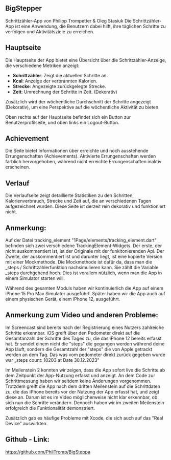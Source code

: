 ## BigStepper
Schrittzähler-App von Philipp Trompetter & Oleg Stasiuk
Die Schrittzähler-App ist eine Anwendung, die Benutzern dabei hilft, ihre täglichen Schritte zu verfolgen und Aktivitätsziele zu erreichen.


## Hauptseite

Die Hauptseite der App bietet eine Übersicht über die Schrittzähler-Anzeige, die verschiedene Metriken anzeigt:

- **Schrittzähler**: Zeigt die aktuellen Schritte an.
- **Kcal**: Anzeige der verbrannten Kalorien.
- **Strecke**: Angezeigte zurückgelegte Strecke.
- **Zeit**: Umrechnung der Schritte in Zeit. (Dekorativ)

Zusätzlich wird der wöchentliche Durchschnitt der Schritte angezeigt (Dekorativ), um eine Perspektive auf die wöchentliche Aktivität zu bieten.

Oben rechts auf der Hauptseite befindet sich ein Button zur Benutzerprofilseite, und oben links ein Logout-Button.

## Achievement

Die Seite bietet Informationen über erreichte und noch ausstehende Errungenschaften (Achievements). Aktivierte Errungenschaften werden farblich hervorgehoben, während nicht erreichte Errungenschaften inaktiv erscheinen.

## Verlauf

Die Verlaufseite zeigt detaillierte Statistiken zu den Schritten, Kalorienverbrauch, Strecke und Zeit auf, die an verschiedenen Tagen aufgezeichnet wurden. Diese Seite ist derzeit rein dekorativ und funktioniert nicht.

## Anmerkung: 
Auf der Datei tracking_element "1Page/elements/tracking_element.dart" befinden sich zwei verschiedene TrackingElement-Widgets. Der erste, der nicht auskommentiert ist, ist der Originale mit der funkitonierenden Api. Der Zweite, der auskommentiert ist und darunter liegt, ist eine kopierte Version mit einer Mockmethode. Die Mockmethode ist dafür da, dass man die _steps / Schrittzählerfunktion nachsimulieren kann. Sie zählt die Variable _steps durchgehend hoch. Dies ist vorallem nützlich, wenn man die App in einem Simulator starten will. 

Während des gesamten Moduls haben wir kontinuierlich die App auf einem iPhone 15 Pro Max Simulator ausgeführt.
Später haben wir die App auch auf einem physischen Gerät, einem iPhone 12, ausgeführt. 



## Anmerkung zum Video und anderen Probleme: 
Im Screencast sind bereits nach der Registrierung eines Nutzers zahlreiche Schritte erkennbar. iOS greift über den Pedometer direkt auf die Gesamtanzahl der Schritte des Tages zu, die das iPhone 12 bereits erfasst hat. Er sendet einem nicht die "steps" die gegangen werden während deine App läuft, sondern die Gesamtzahl der "steps" die von Apple getrackt werden an dem Tag. Das was vom pedometer direkt zurück gegeben wurde war „steps count: 10203 at Date 30.12.2023"

Im Meilenstein 2 konnten wir zeigen, dass die App sofort live die Schritte ab dem Zeitpunkt der App-Nutzung erfasst und anzeigt. An dem Code zur Schrittmessung haben wir seitdem keine Änderungen vorgenommen. Trotzdem greift die App nach dem dritten Meilenstein auf die Schrittdaten zu, die das iPhone bereits vor der Nutzung der App erfasst hat, und zeigt diese an. Darum ist es im Video möglicherweise nicht klar erkennbar, ob sich nun die Schritte verändern. Dennoch haben wir im zweiten Meilenstein erfolgreich die Funktionalität demonstriert.

Zusätzlich gab es häufige Probleme mit Xcode, die sich auch auf das "Real Device" auswirkten.


## Github - Link:

https://github.com/PhilTromp/BigSteppa
